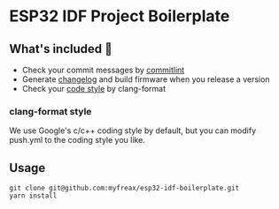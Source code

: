 # ESP32 IDF Project Boilerplate

## What's included 🚀
- Check your commit messages by [commitlint](https://github.com/conventional-changelog/commitlint)
- Generate [changelog](https://github.com/mikepenz/release-changelog-builder-action) and build firmware when you release a version
- Check your [code style](https://github.com/jidicula/clang-format-action) by clang-format

### clang-format style
We use Google's c/c++ coding style by default, but you can modify push.yml to the coding style you like.

## Usage
```
git clone git@github.com:myfreax/esp32-idf-boilerplate.git
yarn install
```